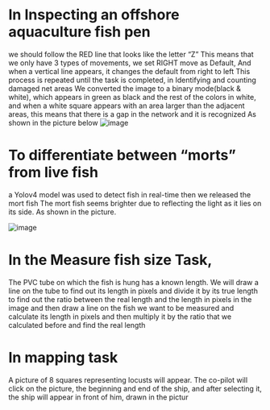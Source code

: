 # In Inspecting an offshore aquaculture fish pen
we should follow the RED line that looks like the letter “Z” This means that we only have 3 types of movements, we set RIGHT move as Default, And when a vertical line appears, it changes the default from right to left This process is repeated until the task is completed, in Identifying and counting damaged net areas We converted the image to a binary mode(black & white), which appears in green as black and the rest of the colors in white, and when a white square appears with an area larger than the adjacent areas, this means that there is a gap in the network and it is recognized As shown in the picture below
![image](https://user-images.githubusercontent.com/61525054/170714702-a0fd077f-eaec-4cd9-b9d3-64c5d6fb2116.png)

# To differentiate between “morts” from live fish 
a Yolov4 model was used to detect fish in real-time then we released the mort fish The mort fish seems brighter due to reflecting the light as it lies on its side. As shown in the picture.

![image](https://user-images.githubusercontent.com/61525054/170715066-78c5580a-4ea2-4084-90ac-f756ce37fc49.png)

# In the Measure fish size Task, 
The PVC tube on which the fish is hung has a known length. We will draw a line on the tube to find out its length in pixels and divide it by its true length to find out the ratio between the real length and the length in pixels in the image and then draw a line on
the fish we want to be measured and calculate its length in pixels and then multiply it by the ratio that we calculated before and find the real length


# In mapping task 
A picture of 8 squares representing  locusts will appear. The co-pilot will click on the picture, the beginning and end of the ship, and after selecting it, the ship will appear in front of him, drawn in the pictur
